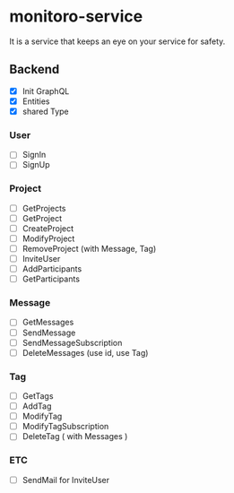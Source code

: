 # monitoro-service

It is a service that keeps an eye on your service for safety.

## Backend

- [x] Init GraphQL
- [x] Entities
- [x] shared Type

### User

- [ ] SignIn
- [ ] SignUp

### Project

- [ ] GetProjects
- [ ] GetProject
- [ ] CreateProject
- [ ] ModifyProject
- [ ] RemoveProject (with Message, Tag)
- [ ] InviteUser
- [ ] AddParticipants
- [ ] GetParticipants

### Message

- [ ] GetMessages
- [ ] SendMessage
- [ ] SendMessageSubscription
- [ ] DeleteMessages (use id, use Tag)

### Tag

- [ ] GetTags
- [ ] AddTag
- [ ] ModifyTag
- [ ] ModifyTagSubscription
- [ ] DeleteTag ( with Messages )

### ETC

- [ ] SendMail for InviteUser
